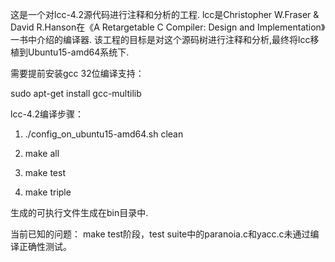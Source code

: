 这是一个对lcc-4.2源代码进行注释和分析的工程.
lcc是Christopher W.Fraser & David R.Hanson在《A Retargetable C Compiler: Design and Implementation》一书中介绍的编译器.
该工程的目标是对这个源码树进行注释和分析,最终将lcc移植到Ubuntu15-amd64系统下.

需要提前安装gcc 32位编译支持：

sudo apt-get install gcc-multilib

lcc-4.2编译步骤：

1. ./config_on_ubuntu15-amd64.sh clean

2. make all

3. make test

4. make triple

生成的可执行文件生成在bin目录中.

当前已知的问题：
make test阶段，test suite中的paranoia.c和yacc.c未通过编译正确性测试。
